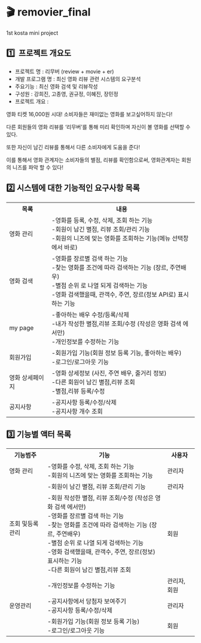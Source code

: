 # 🎬 removier_final
1st kosta mini project

## 1️⃣  프로젝트 개요도

- 프로젝트 명 : 리무버 (review + movie + er)
- 개발 프로그램 명 : 최신 영화 리뷰 관련 시스템의 요구분석
- 주요기능 : 최신 영화 검색 및 리뷰작성
- 구성원 : 강희진, 고종영, 권규정, 이혜진, 장민정
- 프로젝트 개요 :

영화 티켓 16,000원 시대! 소비자들은 재미없는 영화를 보고싶어하지 않는다!

다른 회원들의 영화 리뷰를 ‘리무버’를 통해 미리 확인하며 자신이 볼 영화를 선택할 수 있다.

또한 자신이 남긴 리뷰를 통해서 다른 소비자에게 도움을 준다!

이를 통해서 영화 관계자는 소비자들의 별점, 리뷰를 확인함으로써, 영화관계자는 회원의 니즈를 파악 할 수 있다!

## 2️⃣ 시스템에 대한 기능적인 요구사항 목록

<table>
  <tr>
    <th>목록</td>
    <th>내용</td>
  </tr>
  <tr>
    <td>영화 관리</td>
    <td>-영화를 등록, 수정, 삭제, 조회 하는 기능<br>-회원이 남긴 별점, 리뷰 조회/관리 기능<br>-회원의 니즈에 맞는 영화를 조회하는 기능(메뉴 선택창에서 바로)</td>
  </tr>
  <tr>
    <td>영화 검색</td>
    <td>-영화를 장르별 검색 하는 기능<br>-찾는 영화를 조건에 따라 검색하는 기능 (장르, 주연배우)<br>-별점 순위 로 나열 되게 검색하는 기능<br>-영화 검색했을때, 관객수, 주연, 장르(정보 API로) 표시하는 기능</td>
  </tr>
  <tr>
    <td>my page</td>
    <td>-좋아하는 배우 수정/등록/삭제<br>-내가 작성한 별점,리뷰 조회/수정 (작성은 영화 검색 에서만)<br>-개인정보를 수정하는 기능</td>
  </tr>
  <tr>
    <td>회원가입</td>
    <td>-회원가입 기능(회원 정보 등록 기능, 좋아하는 배우)<br>-로그인/로그아웃 기능</td>
  </tr>
  <tr>
    <td>영화 상세페이지</td>
    <td>-영화 상세정보 (사진, 주연 배우, 줄거리 정보)<br>-다른 회원이 남긴 별점,리뷰 조회<br>-별점,리뷰 등록/수정</td>
  </tr>
  <tr>
    <td>공지사항</td>
    <td>-공지사항 등록/수정/삭제<br>-공지사항 개수 조회</td>
  </tr>
</table>


## 3️⃣ 기능별 액터 목록


<table>
  <tr>
    <th>기능범주</th>
    <th>기능</th>
    <th>사용자</th>
  </tr>
  <tr>
    <td>영화 관리</td>
    <td>-영화를 수정, 삭제, 조회 하는 기능<br>-회원의 니즈에 맞는 영화를 조회하는 기능</td>
    <td>관리자</td>
  </tr>
  <tr>
    <td rowspan="2">조회 및등록 관리</td>
    <td>-회원이 남긴 별점, 리뷰 조회/관리 기능</td>
    <td>관리자</td>
  </tr>
  <tr>
    <td>-회원 작성한 별점, 리뷰 조회/수정 (작성은 영화 검색 에서만)<br>-영화를 장르별 검색 하는 기능<br>-찾는 영화를 조건에 따라 검색하는 기능 (장르, 주연배우)<br>-별점 순위 로 나열 되게 검색하는 기능<br>-영화 검색했을때, 관객수, 주연, 장르(정보) 표시하는 기능<br>-다른 회원이 남긴 별점,리뷰 조회</td>
    <td> 회원</td>
  </tr>
  <tr>
    <td rowspan="3">운영관리</td>
    <td>-개인정보를 수정하는 기능</td>
    <td>관리자, 회원</td>
  </tr>
  <tr>
    <td>-공지사항에서 당첨자 보여주기 <br>-공지사항 등록/수정/삭제</td>
    <td>관리자</td>
  </tr>
  <tr>
    <td>-회원가입 기능(회원 정보 등록 기능)<br>-로그인/로그아웃 기능</td>
    <td>회원</td>
  </tr>
</talbe>
